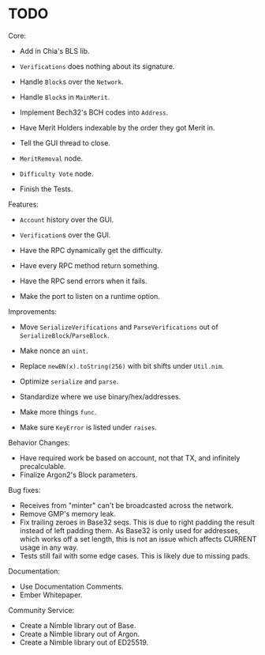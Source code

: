 # TODO

Core:
- Add in Chia's BLS lib.
- `Verifications` does nothing about its signature.

- Handle `Block`s over the `Network`.
- Handle `Block`s in `MainMerit`.

- Implement Bech32's BCH codes into `Address`.
- Have Merit Holders indexable by the order they got Merit in.

- Tell the GUI thread to close.

- `MeritRemoval` node.
- `Difficulty Vote` node.

- Finish the Tests.

Features:
- `Account` history over the GUI.
- `Verification`s over the GUI.

- Have the RPC dynamically get the difficulty.
- Have every RPC method return something.
- Have the RPC send errors when it fails.

- Make the port to listen on a runtime option.

Improvements:
- Move `SerializeVerifications` and `ParseVerifications` out of `SerializeBlock`/`ParseBlock`.

- Make nonce an `uint`.

- Replace `newBN(x).toString(256)` with bit shifts under `Util.nim`.
- Optimize `serialize` and `parse`.

- Standardize where we use binary/hex/addresses.

- Make more things `func`.
- Make sure `KeyError` is listed under `raises`.

Behavior Changes:
- Have required work be based on account, not that TX, and infinitely precalculable.
- Finalize Argon2's Block parameters.

Bug fixes:
- Receives from "minter" can't be broadcasted across the network.
- Remove GMP's memory leak.
- Fix trailing zeroes in Base32 seqs. This is due to right padding the result instead of left padding them. As Base32 is only used for addresses, which works off a set length, this is not an issue which affects CURRENT usage in any way.
- Tests still fail with some edge cases. This is likely due to missing pads.

Documentation:
- Use Documentation Comments.
- Ember Whitepaper.

Community Service:
- Create a Nimble library out of Base.
- Create a Nimble library out of Argon.
- Create a Nimble library out of ED25519.
